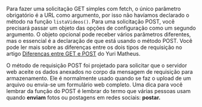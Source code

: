 Para fazer uma solicitação GET simples com fetch, o único parâmetro obrigatório é a URL como argumento, por isso não havíamos declarado o método na função `listaVideos()`. Para uma solicitação POST, você precisará passar um objeto das opções de configuração como um segundo argumento. O objeto opcional pode receber vários parâmetros diferentes, mas o essencial é a declaração de que está usando o método POST. Você pode ler mais sobre as diferenças entre os dois tipos de requisição no artigo [Diferenças entre GET e POST](https://www.alura.com.br/artigos/diferencas-entre-get-e-post) do Yuri Matheus.

O método de requisição POST foi projetado para solicitar que o servidor web aceite os dados anexados no corpo da mensagem de requisição para armazenamento. Ele é normalmente usado quando se faz o upload de um arquivo ou envia-se um formulário web completo. Uma dica para você lembrar da função do POST é lembrar do termo que várias pessoas usam quando **enviam** fotos ou postagens em redes sociais: **postar.**
